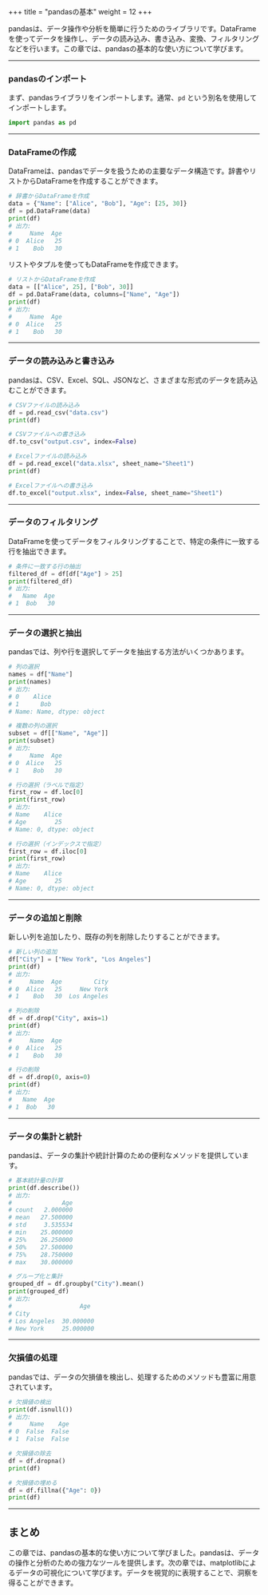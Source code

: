 +++
title = "pandasの基本"
weight = 12
+++

pandasは、データ操作や分析を簡単に行うためのライブラリです。DataFrameを使ってデータを操作し、データの読み込み、書き込み、変換、フィルタリングなどを行います。この章では、pandasの基本的な使い方について学びます。

---

### pandasのインポート

まず、pandasライブラリをインポートします。通常、`pd` という別名を使用してインポートします。

```python
import pandas as pd
```

---

### DataFrameの作成

DataFrameは、pandasでデータを扱うための主要なデータ構造です。辞書やリストからDataFrameを作成することができます。

```python
# 辞書からDataFrameを作成
data = {"Name": ["Alice", "Bob"], "Age": [25, 30]}
df = pd.DataFrame(data)
print(df)
# 出力:
#     Name  Age
# 0  Alice   25
# 1    Bob   30
```

リストやタプルを使ってもDataFrameを作成できます。

```python
# リストからDataFrameを作成
data = [["Alice", 25], ["Bob", 30]]
df = pd.DataFrame(data, columns=["Name", "Age"])
print(df)
# 出力:
#     Name  Age
# 0  Alice   25
# 1    Bob   30
```

---

### データの読み込みと書き込み

pandasは、CSV、Excel、SQL、JSONなど、さまざまな形式のデータを読み込むことができます。

```python
# CSVファイルの読み込み
df = pd.read_csv("data.csv")
print(df)

# CSVファイルへの書き込み
df.to_csv("output.csv", index=False)

# Excelファイルの読み込み
df = pd.read_excel("data.xlsx", sheet_name="Sheet1")
print(df)

# Excelファイルへの書き込み
df.to_excel("output.xlsx", index=False, sheet_name="Sheet1")
```

---

### データのフィルタリング

DataFrameを使ってデータをフィルタリングすることで、特定の条件に一致する行を抽出できます。

```python
# 条件に一致する行の抽出
filtered_df = df[df["Age"] > 25]
print(filtered_df)
# 出力:
#   Name  Age
# 1  Bob   30
```

---

### データの選択と抽出

pandasでは、列や行を選択してデータを抽出する方法がいくつかあります。

```python
# 列の選択
names = df["Name"]
print(names)
# 出力:
# 0    Alice
# 1      Bob
# Name: Name, dtype: object

# 複数の列の選択
subset = df[["Name", "Age"]]
print(subset)
# 出力:
#     Name  Age
# 0  Alice   25
# 1    Bob   30

# 行の選択（ラベルで指定）
first_row = df.loc[0]
print(first_row)
# 出力:
# Name    Alice
# Age        25
# Name: 0, dtype: object

# 行の選択（インデックスで指定）
first_row = df.iloc[0]
print(first_row)
# 出力:
# Name    Alice
# Age        25
# Name: 0, dtype: object
```

---

### データの追加と削除

新しい列を追加したり、既存の列を削除したりすることができます。

```python
# 新しい列の追加
df["City"] = ["New York", "Los Angeles"]
print(df)
# 出力:
#     Name  Age         City
# 0  Alice   25     New York
# 1    Bob   30  Los Angeles

# 列の削除
df = df.drop("City", axis=1)
print(df)
# 出力:
#     Name  Age
# 0  Alice   25
# 1    Bob   30

# 行の削除
df = df.drop(0, axis=0)
print(df)
# 出力:
#   Name  Age
# 1  Bob   30
```

---

### データの集計と統計

pandasは、データの集計や統計計算のための便利なメソッドを提供しています。

```python
# 基本統計量の計算
print(df.describe())
# 出力:
#              Age
# count   2.000000
# mean   27.500000
# std     3.535534
# min    25.000000
# 25%    26.250000
# 50%    27.500000
# 75%    28.750000
# max    30.000000

# グループ化と集計
grouped_df = df.groupby("City").mean()
print(grouped_df)
# 出力:
#                   Age
# City                
# Los Angeles  30.000000
# New York     25.000000
```

---

### 欠損値の処理

pandasでは、データの欠損値を検出し、処理するためのメソッドも豊富に用意されています。

```python
# 欠損値の検出
print(df.isnull())
# 出力:
#     Name    Age
# 0  False  False
# 1  False  False

# 欠損値の除去
df = df.dropna()
print(df)

# 欠損値の埋める
df = df.fillna({"Age": 0})
print(df)
```

---

## まとめ

この章では、pandasの基本的な使い方について学びました。pandasは、データの操作と分析のための強力なツールを提供します。次の章では、matplotlibによるデータの可視化について学びます。データを視覚的に表現することで、洞察を得ることができます。
